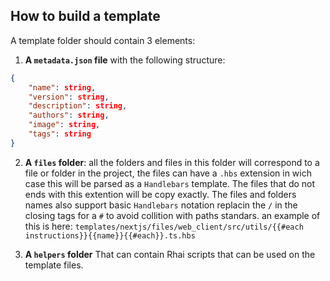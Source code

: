## How to build a template

A template folder should contain 3 elements:

1. **A `metadata.json` file** with the following structure:

```JSON
{
    "name": string,
    "version": string,
    "description": string,
    "authors": string,
    "image": string,
    "tags": string
}
```

2. **A `files` folder**: all the folders and files in this folder will correspond to a file or folder in the project, the files can have a `.hbs` extension in wich case this will be parsed as a `Handlebars` template. The files that do not ends with this extention will be copy exactly.
The files and folders names also support basic `Handlebars` notation replacin the `/` in the closing tags for a `#` to avoid collition with paths standars. an example of this is here: `templates/nextjs/files/web_client/src/utils/{{#each instructions}}{{name}}{{#each}}.ts.hbs`

3. **A `helpers` folder** That can contain Rhai scripts that can be used on the template files.